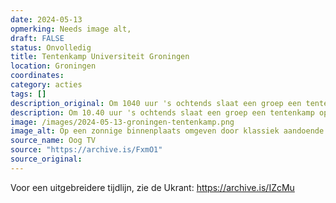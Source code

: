 ```yaml
---
date: 2024-05-13
opmerking: Needs image alt,
draft: FALSE
status: Onvolledig
title: Tentenkamp Universiteit Groningen
location: Groningen
coordinates: 
category: acties
tags: []
description_original: Om 1040 uur 's ochtends slaat een groep een tentenkamp op bij het Harmoniecomplex aan de Oude Kijk in ‘t Jatstraat. Het kamp zal xx dagen blijven staan. (Hier is ook een tijdlijn van op de Ukrant archive.is/IZcMu)
description: Om 10.40 uur 's ochtends slaat een groep een tentenkamp op bij het Harmoniecomplex aan de Oude Kijk in ‘t Jatstraat in Groningen.
image: /images/2024-05-13-groningen-tentenkamp.png
image_alt: Op een zonnige binnenplaats omgeven door klassiek aandoende gebouwen, verschillende bomen en gehesen rode vlag staat een groep van tientallen mensen met borden en spandoeken naar het midden van de binnenplaats gericht. Er staat een stuk of vijf eenvoudige kampeertenten. Een standbeeld is in een Palestijnse vlag gewikkeld. Op de voorgrond liggen zo'n twintig kartonnen borden met symboliek en boodschappen ter ondersteuning van Palestina. Tussen twee bomen is een groot rood spandoek met witte letters gespannen. Veel mensen dragen gezichtsmaskers en keffiyeh.
source_name: Oog TV
source: "https://archive.is/FxmO1"
source_original: 
---
```

Voor een uitgebreidere tijdlijn, zie de Ukrant: https://archive.is/IZcMu